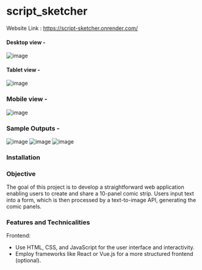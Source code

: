 # script_sketcher

Website Link : https://script-sketcher.onrender.com/

#### Desktop view -
![image](https://github.com/adarsh2350/script_sketcher/assets/76907802/f9a80931-bcf6-4915-8a6c-cfac60a8cdd5)
#### Tablet view -
![image](https://github.com/adarsh2350/script_sketcher/assets/76907802/b5f184f1-0249-49e2-9978-e019cdcede26)
### Mobile view -
![image](https://github.com/adarsh2350/script_sketcher/assets/76907802/2d0181b9-f525-4bc1-a950-3a83639c56a2)

### Sample Outputs -
![image](https://github.com/adarsh2350/script_sketcher/assets/76907802/54504e91-612e-4c1c-a44a-c152ce30c9c0)
![image](https://github.com/adarsh2350/script_sketcher/assets/76907802/cc5bde8d-0256-487e-923d-cc1fff22ce9f)
![image](https://github.com/adarsh2350/script_sketcher/assets/76907802/8343bdca-042d-4727-8dc2-9aaa2984f5f6)


### Installation


### Objective
The goal of this project is to develop a straightforward web application enabling users to create and share a 10-panel comic strip. Users input text into a form, which is then processed by a text-to-image API, generating the comic panels.

### Features and Technicalities
Frontend:

- Use HTML, CSS, and JavaScript for the user interface and interactivity.
- Employ frameworks like React or Vue.js for a more structured frontend (optional).
